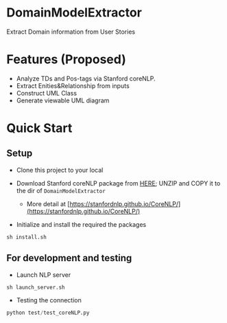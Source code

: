 # DomainModelExtractor

Extract Domain information from User Stories

# Features (Proposed)

- Analyze TDs and Pos-tags via Stanford coreNLP.
- Extract Enities&Relationship from inputs
- Construct UML Class
- Generate viewable UML diagram

# Quick Start

## Setup

- Clone this project to your local

- Download Stanford coreNLP package from [HERE](http://nlp.stanford.edu/software/stanford-corenlp-full-2018-10-05.zip); UNZIP and COPY it to the dir of `DomainModelExtractor`
  - More detail at [https://stanfordnlp.github.io/CoreNLP/](https://stanfordnlp.github.io/CoreNLP/)
  
- Initialize and install the required the packages
```shell
sh install.sh
```

## For development and testing

- Launch NLP server
```shell
sh launch_server.sh
```

- Testing the connection
```python
python test/test_coreNLP.py
```



